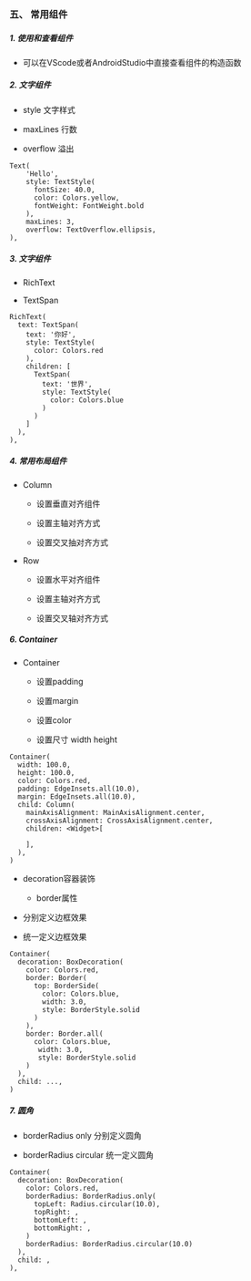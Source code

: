 ### 五、 常用组件


##### 1. 使用和查看组件

* 可以在VScode或者AndroidStudio中直接查看组件的构造函数

##### 2. 文字组件

* style 文字样式

* maxLines 行数

* overflow 溢出

```
Text(
	'Hello',
	style: TextStyle(
	  fontSize: 40.0,
	  color: Colors.yellow,
	  fontWeight: FontWeight.bold
	),
	maxLines: 3,
	overflow: TextOverflow.ellipsis,
),
```

##### 3. 文字组件

* RichText

* TextSpan

```
RichText(
  text: TextSpan(
    text: '你好',
    style: TextStyle(
      color: Colors.red
    ),
    children: [
      TextSpan(
        text: '世界',
        style: TextStyle(
          color: Colors.blue
        )
      )
    ]
  ),
),
```

##### 4. 常用布局组件

* Column
	
	* 设置垂直对齐组件

	* 设置主轴对齐方式

	* 设置交叉抽对齐方式

* Row
	
	* 设置水平对齐组件

	* 设置主轴对齐方式

	* 设置交叉轴对齐方式



##### 6. Container

* Container

	* 设置padding

	* 设置margin

	* 设置color

	* 设置尺寸 width height

		
```
Container(
  width: 100.0,
  height: 100.0,
  color: Colors.red,
  padding: EdgeInsets.all(10.0),
  margin: EdgeInsets.all(10.0),
  child: Column(
    mainAxisAlignment: MainAxisAlignment.center,
    crossAxisAlignment: CrossAxisAlignment.center,
    children: <Widget>[

    ],
  ),
)

```

* decoration容器装饰

	* border属性

* 分别定义边框效果

* 统一定义边框效果

```
Container(
  decoration: BoxDecoration(
    color: Colors.red,
    border: Border(
      top: BorderSide(
        color: Colors.blue,
        width: 3.0,
        style: BorderStyle.solid
      )
    ),
    border: Border.all(
      color: Colors.blue,
	   width: 3.0,
	   style: BorderStyle.solid
    )
  ),
  child: ...,
)
```

##### 7. 圆角

* borderRadius only 分别定义圆角

* borderRadius circular 统一定义圆角

```
Container(
  decoration: BoxDecoration(
    color: Colors.red,
    borderRadius: BorderRadius.only(
      topLeft: Radius.circular(10.0),
      topRight: ,
      bottomLeft: ,
      bottomRight: ,
    )
    borderRadius: BorderRadius.circular(10.0)
  ),
  child: ,
),
```

